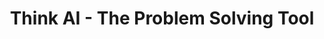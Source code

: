 ---
title: "Think AI - The Problem Solving Tool"
image: "/images/pro1.jpg"
description: "Think AI is an advanced AI-powered tool designed to analyze user queries across 25 unique thinking paradigms, delivering highly optimized solutions."

live: "https://huggingface.co/spaces/roger33303/Think-AI"
github: "https://github.com/Abhinav330/Think-AI-The-Problem-Solving-Tool"
layout: project
---